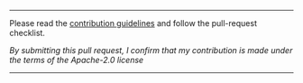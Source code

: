 ----

Please read the [contribution guidelines](https://github.com/awslabs/aws-cdk/blob/master/CONTRIBUTING.md) and follow the pull-request checklist.

*By submitting this pull request, I confirm that my contribution is made under the terms of the Apache-2.0 license*

----
